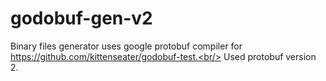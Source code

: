 # godobuf-gen-v2

Binary files generator uses google protobuf compiler for https://github.com/kittenseater/godobuf-test.<br/>
Used protobuf version 2.
